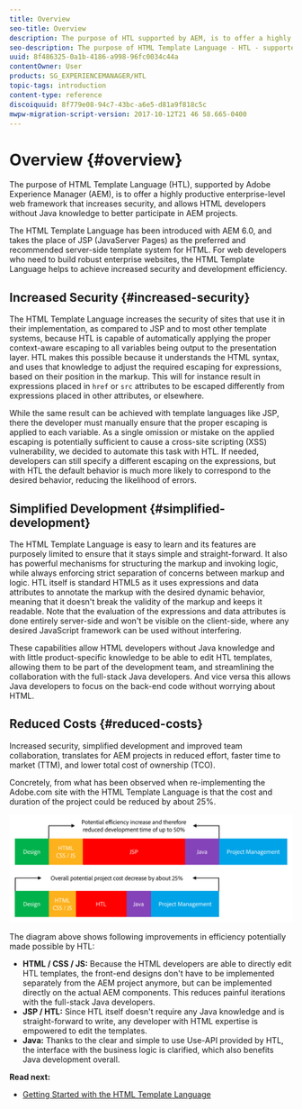 ```yaml
---
title: Overview
seo-title: Overview
description: The purpose of HTL supported by AEM, is to offer a highly productive enterprise-level web framework that increases security, and allows HTML developers without Java knowledge to better participate in AEM projects.
seo-description: The purpose of HTML Template Language - HTL - supported by Adobe Experience Manager, is to offer a highly productive enterprise-level web framework that increases security, and allows HTML developers without Java knowledge to better participate in AEM projects.
uuid: 8f486325-0a1b-4186-a998-96fc0034c44a
contentOwner: User
products: SG_EXPERIENCEMANAGER/HTL
topic-tags: introduction
content-type: reference
discoiquuid: 8f779e08-94c7-43bc-a6e5-d81a9f818c5c
mwpw-migration-script-version: 2017-10-12T21 46 58.665-0400
---
```


# Overview {#overview}

The purpose of HTML Template Language (HTL), supported by Adobe Experience Manager (AEM), is to offer a highly productive enterprise-level web framework that increases security, and allows HTML developers without Java knowledge to better participate in AEM projects.

The HTML Template Language has been introduced with AEM 6.0, and takes the place of JSP (JavaServer Pages) as the preferred and recommended server-side template system for HTML. For web developers who need to build robust enterprise websites, the HTML Template Language helps to achieve increased security and development efficiency.

## Increased Security {#increased-security}

The HTML Template Language increases the security of sites that use it in their implementation, as compared to JSP and to most other template systems, because HTL is capable of automatically applying the proper context-aware escaping to all variables being output to the presentation layer. HTL makes this possible because it understands the HTML syntax, and uses that knowledge to adjust the required escaping for expressions, based on their position in the markup. This will for instance result in expressions placed in `href` or `src` attributes to be escaped differently from expressions placed in other attributes, or elsewhere.

While the same result can be achieved with template languages like JSP, there the developer must manually ensure that the proper escaping is applied to each variable. As a single omission or mistake on the applied escaping is potentially sufficient to cause a cross-site scripting (XSS) vulnerability, we decided to automate this task with HTL. If needed, developers can still specify a different escaping on the expressions, but with HTL the default behavior is much more likely to correspond to the desired behavior, reducing the likelihood of errors.

## Simplified Development {#simplified-development}

The HTML Template Language is easy to learn and its features are purposely limited to ensure that it stays simple and straight-forward. It also has powerful mechanisms for structuring the markup and invoking logic, while always enforcing strict separation of concerns between markup and logic. HTL itself is standard HTML5 as it uses expressions and data attributes to annotate the markup with the desired dynamic behavior, meaning that it doesn't break the validity of the markup and keeps it readable. Note that the evaluation of the expressions and data attributes is done entirely server-side and won't be visible on the client-side, where any desired JavaScript framework can be used without interfering.

These capabilities allow HTML developers without Java knowledge and with little product-specific knowledge to be able to edit HTL templates, allowing them to be part of the development team, and streamlining the collaboration with the full-stack Java developers. And vice versa this allows Java developers to focus on the back-end code without worrying about HTML.

## Reduced Costs {#reduced-costs}

Increased security, simplified development and improved team collaboration, translates for AEM projects in reduced effort, faster time to market (TTM), and lower total cost of ownership (TCO).

Concretely, from what has been observed when re-implementing the Adobe.com site with the HTML Template Language is that the cost and duration of the project could be reduced by about 25%.

![](assets/chlimage_1.png)

The diagram above shows following improvements in efficiency potentially made possible by HTL:

* **HTML / CSS / JS:** Because the HTML developers are able to directly edit HTL templates, the front-end designs don't have to be implemented separately from the AEM project anymore, but can be implemented directly on the actual AEM components. This reduces painful iterations with the full-stack Java developers.
* **JSP / HTL:** Since HTL itself doesn't require any Java knowledge and is straight-forward to write, any developer with HTML expertise is empowered to edit the templates.
* **Java:** Thanks to the clear and simple to use Use-API provided by HTL, the interface with the business logic is clarified, which also benefits Java development overall.

**Read next:**

* [Getting Started with the HTML Template Language](getting-started.md)

